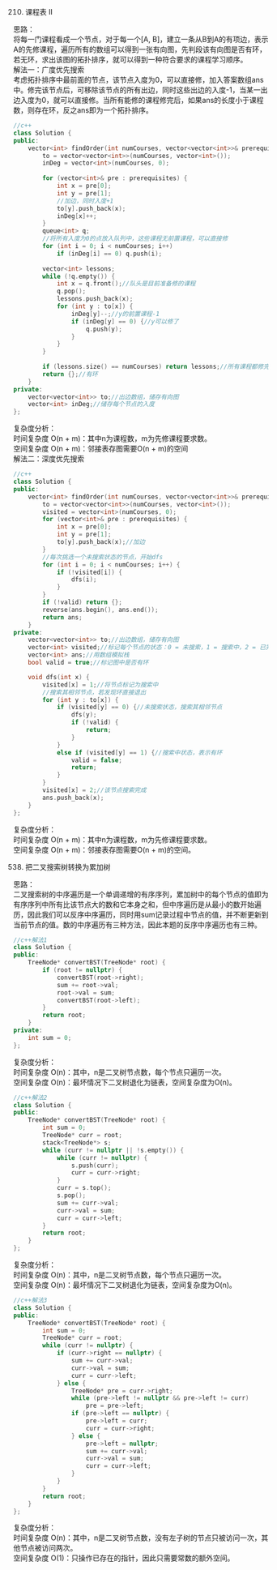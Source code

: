 210. 课程表 II  

思路：  
将每一门课程看成一个节点，对于每一个[A, B]，建立一条从B到A的有项边，表示A的先修课程，遍历所有的数组可以得到一张有向图，先判段该有向图是否有环，若无环，求出该图的拓扑排序，就可以得到一种符合要求的课程学习顺序。  
解法一：广度优先搜索  
考虑拓扑排序中最前面的节点，该节点入度为0，可以直接修，加入答案数组ans中。修完该节点后，可移除该节点的所有出边，同时这些出边的入度-1，当某一出边入度为0，就可以直接修。当所有能修的课程修完后，如果ans的长度小于课程数，则存在环，反之ans即为一个拓扑排序。
```cpp
//c++
class Solution {
public:
    vector<int> findOrder(int numCourses, vector<vector<int>>& prerequisites) {
        to = vector<vector<int>>(numCourses, vector<int>());
        inDeg = vector<int>(numCourses, 0);
        
        for (vector<int>& pre : prerequisites) {
            int x = pre[0];
            int y = pre[1];
            //加边，同时入度+1
            to[y].push_back(x);
            inDeg[x]++;
        }
        queue<int> q;
        //将所有入度为0的点放入队列中，这些课程无前置课程，可以直接修
        for (int i = 0; i < numCourses; i++) 
            if (inDeg[i] == 0) q.push(i);
        
        vector<int> lessons;
        while (!q.empty()) {
            int x = q.front();//队头是目前准备修的课程
            q.pop();
            lessons.push_back(x);
            for (int y : to[x]) {
                inDeg[y]--;//y的前置课程-1
                if (inDeg[y] == 0) {//y可以修了
                    q.push(y);
                }
            }
        }
        
        if (lessons.size() == numCourses) return lessons;//所有课程都修完了
        return {};//有环
    }
private:
    vector<vector<int>> to;//出边数组，储存有向图
    vector<int> inDeg;//储存每个节点的入度
};
```
复杂度分析：  
时间复杂度 O(n + m)：其中n为课程数，m为先修课程要求数。  
空间复杂度 O(n + m)：邻接表存图需要O(n + m)的空间  
解法二：深度优先搜索
```cpp
//c++
class Solution {
public:
    vector<int> findOrder(int numCourses, vector<vector<int>>& prerequisites) {
        to = vector<vector<int>>(numCourses, vector<int>());
        visited = vector<int>(numCourses, 0);
        for (vector<int>& pre : prerequisites) {
            int x = pre[0];
            int y = pre[1];
            to[y].push_back(x);//加边
        }
        //每次挑选一个未搜索状态的节点，开始dfs
        for (int i = 0; i < numCourses; i++) {
            if (!visited[i]) {
                dfs(i);
            }
        }
        if (!valid) return {};
        reverse(ans.begin(), ans.end());
        return ans;
    }
private:
    vector<vector<int>> to;//出边数组，储存有向图
    vector<int> visited;//标记每个节点的状态：0 = 未搜索，1 = 搜索中，2 = 已完成
    vector<int> ans;//用数组模拟栈
    bool valid = true;//标记图中是否有环

    void dfs(int x) {
        visited[x] = 1;//将节点标记为搜索中
        //搜索其相邻节点，若发现环直接退出
        for (int y : to[x]) {
            if (visited[y] == 0) {//未搜索状态，搜索其相邻节点
                dfs(y);
                if (!valid) {
                    return;
                }
            }
            else if (visited[y] == 1) {//搜索中状态，表示有环
                valid = false;
                return;
            }
        }
        visited[x] = 2;//该节点搜索完成
        ans.push_back(x);
    }
};
```
复杂度分析：  
时间复杂度 O(n + m)：其中n为课程数，m为先修课程要求数。  
空间复杂度 O(n + m)：邻接表存图需要O(n + m)的空间。  
  
  

538. 把二叉搜索树转换为累加树  

思路：  
二叉搜索树的中序遍历是一个单调递增的有序序列，累加树中的每个节点的值即为有序序列中所有比该节点大的数和它本身之和，但中序遍历是从最小的数开始遍历，因此我们可以反序中序遍历，同时用sum记录过程中节点的值，并不断更新到当前节点的值。数的中序遍历有三种方法，因此本题的反序中序遍历也有三种。
```cpp
//c++解法1
class Solution {
public:
    TreeNode* convertBST(TreeNode* root) {
        if (root != nullptr) {
            convertBST(root->right);
            sum += root->val;
            root->val = sum;
            convertBST(root->left);
        }
        return root;
    }
private:
    int sum = 0;
};
```
复杂度分析：  
时间复杂度 O(n)：其中，n是二叉树节点数，每个节点只遍历一次。  
空间复杂度 O(n)：最坏情况下二叉树退化为链表，空间复杂度为O(n)。  
```cpp
//c++解法2
class Solution {
public:
    TreeNode* convertBST(TreeNode* root) {
        int sum = 0;
        TreeNode* curr = root;
        stack<TreeNode*> s;
        while (curr != nullptr || !s.empty()) {
            while (curr != nullptr) {
                s.push(curr);
                curr = curr->right;
            }
            curr = s.top();
            s.pop();
            sum += curr->val;
            curr->val = sum;
            curr = curr->left;
        }
        return root;
    }
};
```
复杂度分析：  
时间复杂度 O(n)：其中，n是二叉树节点数，每个节点只遍历一次。  
空间复杂度 O(n)：最坏情况下二叉树退化为链表，空间复杂度为O(n)。  
```cpp
//c++解法3
class Solution {
public:
    TreeNode* convertBST(TreeNode* root) {
        int sum = 0;
        TreeNode* curr = root;
        while (curr != nullptr) {
            if (curr->right == nullptr) {
                sum += curr->val;
                curr->val = sum;
                curr = curr->left;
            } else {
                TreeNode* pre = curr->right;
                while (pre->left != nullptr && pre->left != curr) 
                    pre = pre->left;
                if (pre->left == nullptr) {
                    pre->left = curr;
                    curr = curr->right;
                } else {
                    pre->left = nullptr;
                    sum += curr->val;
                    curr->val = sum;
                    curr = curr->left;
                }
            }
        }
        return root;
    }
};
```
复杂度分析：  
时间复杂度 O(n)：其中，n是二叉树节点数，没有左子树的节点只被访问一次，其他节点被访问两次。  
空间复杂度 O(1)：只操作已存在的指针，因此只需要常数的额外空间。 
